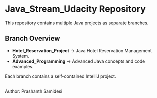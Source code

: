 # Java_Stream_Udacity Repository

This repository contains multiple Java projects as separate branches.
## Branch Overview
- **Hotel_Reservation_Project** → Java Hotel Reservation Management System.
- **Advanced_Programming** → Advanced Java concepts and code examples.

Each branch contains a self-contained IntelliJ project.

<br>
Author: Prashanth Samidesi

